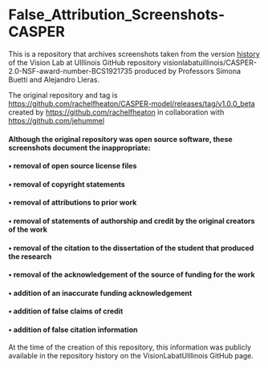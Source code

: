 # False_Attribution_Screenshots-CASPER
This is a repository that archives screenshots taken from the version <a href="https://github.com/visionlabatuillinois/CASPER-2.0-NSF-award-number-BCS1921735/activity"> history </a> of the Vision Lab at UIllinois GitHub repository visionlabatuillinois/CASPER-2.0-NSF-award-number-BCS1921735 produced by Professors Simona Buetti and Alejandro Lleras.

The original repository and tag is https://github.com/rachelfheaton/CASPER-model/releases/tag/v1.0.0_beta created by https://github.com/rachelfheaton in collaboration with https://github.com/jehummel


#### Although the original repository was open source software, these screenshots document the inappropriate:

#### • removal of open source license files 

#### • removal of copyright statements

#### • removal of attributions to prior work

#### • removal of statements of authorship and credit by the original creators of the work

#### • removal of the citation to the dissertation of the student that produced the research

#### • removal of the acknowledgement of the source of funding for the work

#### • addition of an inaccurate funding acknowledgement

#### • addition of false claims of credit

#### • addition of false citation information


At the time of the creation of this repository, this information was publicly available in the repository history on the VisionLabatUIllinois GitHub page.

